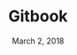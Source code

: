 ---
layout: post
date: March 2, 2018
title: Gitbook
link: https://www.gitbook.com/
image: images/tools/gitbook.jpg
description: Gitbook is a modern and simple solution to documentation, digital writing and publishing. It helps your team write, collaborate and publish content online.
tags:
- development
- documentation
---